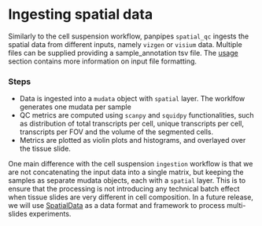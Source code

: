 Ingesting spatial data
========================


Similarly to the cell suspension workflow, panpipes `spatial_qc` ingests the spatial data from different inputs, namely `vizgen` or `visium` data.
Multiple files can be supplied providing a sample_annotation tsv file. The [usage](../usage/setup_for_spatial_workflows.md) section contains more information on input file formatting.

### Steps

- Data is ingested into a `mudata` object with `spatial` layer. The worklfow generates one mudata per sample
- QC metrics are computed using `scanpy` and `squidpy` functionalities, such as distribution of total transcripts per cell, unique transcripts per cell, transcripts per FOV and the volume of the segmented cells. 
- Metrics are plotted as violin plots and histograms, and overlayed over the tissue slide.


One main difference with the cell suspension `ingestion` workflow is that we are not concatenating the input data into a single matrix, but keeping the samples as separate mudata objects, each with a `spatial` layer. This is to ensure that the processing is not introducing any technical batch effect when tissue slides are very different in cell composition. In a future release, we will use [SpatialData](https://spatialdata.scverse.org/en/latest/tutorials/notebooks/notebooks.html) as a data format and framework to process multi-slides experiments.





